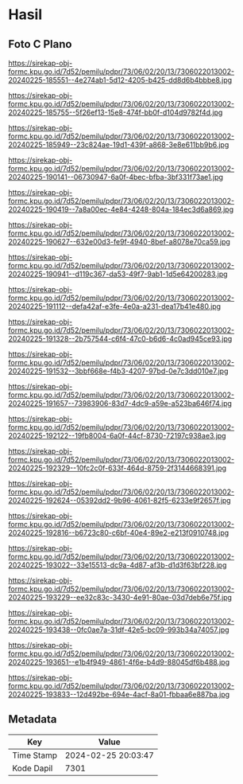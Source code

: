 # Hasil

## Foto C Plano

https://sirekap-obj-formc.kpu.go.id/7d52/pemilu/pdpr/73/06/02/20/13/7306022013002-20240225-185551--4e274ab1-5d12-4205-b425-dd8d6b4bbbe8.jpg

https://sirekap-obj-formc.kpu.go.id/7d52/pemilu/pdpr/73/06/02/20/13/7306022013002-20240225-185755--5f26ef13-15e8-474f-bb0f-d104d9782f4d.jpg

https://sirekap-obj-formc.kpu.go.id/7d52/pemilu/pdpr/73/06/02/20/13/7306022013002-20240225-185949--23c824ae-19d1-439f-a868-3e8e611bb9b6.jpg

https://sirekap-obj-formc.kpu.go.id/7d52/pemilu/pdpr/73/06/02/20/13/7306022013002-20240225-190141--06730947-6a0f-4bec-bfba-3bf331f73ae1.jpg

https://sirekap-obj-formc.kpu.go.id/7d52/pemilu/pdpr/73/06/02/20/13/7306022013002-20240225-190419--7a8a00ec-4e84-4248-804a-184ec3d6a869.jpg

https://sirekap-obj-formc.kpu.go.id/7d52/pemilu/pdpr/73/06/02/20/13/7306022013002-20240225-190627--632e00d3-fe9f-4940-8bef-a8078e70ca59.jpg

https://sirekap-obj-formc.kpu.go.id/7d52/pemilu/pdpr/73/06/02/20/13/7306022013002-20240225-190941--d119c367-da53-49f7-9ab1-1d5e64200283.jpg

https://sirekap-obj-formc.kpu.go.id/7d52/pemilu/pdpr/73/06/02/20/13/7306022013002-20240225-191112--defa42af-e3fe-4e0a-a231-dea17b41e480.jpg

https://sirekap-obj-formc.kpu.go.id/7d52/pemilu/pdpr/73/06/02/20/13/7306022013002-20240225-191328--2b757544-c6f4-47c0-b6d6-4c0ad945ce93.jpg

https://sirekap-obj-formc.kpu.go.id/7d52/pemilu/pdpr/73/06/02/20/13/7306022013002-20240225-191532--3bbf668e-f4b3-4207-97bd-0e7c3dd010e7.jpg

https://sirekap-obj-formc.kpu.go.id/7d52/pemilu/pdpr/73/06/02/20/13/7306022013002-20240225-191657--73983906-83d7-4dc9-a59e-a523ba646f74.jpg

https://sirekap-obj-formc.kpu.go.id/7d52/pemilu/pdpr/73/06/02/20/13/7306022013002-20240225-192122--19fb8004-6a0f-44cf-8730-72197c938ae3.jpg

https://sirekap-obj-formc.kpu.go.id/7d52/pemilu/pdpr/73/06/02/20/13/7306022013002-20240225-192329--10fc2c0f-633f-464d-8759-2f3144668391.jpg

https://sirekap-obj-formc.kpu.go.id/7d52/pemilu/pdpr/73/06/02/20/13/7306022013002-20240225-192624--05392dd2-9b96-4061-82f5-6233e9f2657f.jpg

https://sirekap-obj-formc.kpu.go.id/7d52/pemilu/pdpr/73/06/02/20/13/7306022013002-20240225-192816--b6723c80-c6bf-40e4-89e2-e213f0910748.jpg

https://sirekap-obj-formc.kpu.go.id/7d52/pemilu/pdpr/73/06/02/20/13/7306022013002-20240225-193022--33e15513-dc9a-4d87-af3b-d1d3f63bf228.jpg

https://sirekap-obj-formc.kpu.go.id/7d52/pemilu/pdpr/73/06/02/20/13/7306022013002-20240225-193229--ee32c83c-3430-4e91-80ae-03d7deb6e75f.jpg

https://sirekap-obj-formc.kpu.go.id/7d52/pemilu/pdpr/73/06/02/20/13/7306022013002-20240225-193438--0fc0ae7a-31df-42e5-bc09-993b34a74057.jpg

https://sirekap-obj-formc.kpu.go.id/7d52/pemilu/pdpr/73/06/02/20/13/7306022013002-20240225-193651--e1b4f949-4861-4f6e-b4d9-88045df6b488.jpg

https://sirekap-obj-formc.kpu.go.id/7d52/pemilu/pdpr/73/06/02/20/13/7306022013002-20240225-193833--12d492be-694e-4acf-8a01-fbbaa6e887ba.jpg


## Metadata

| Key        | Value               |
| ---------- | ------------------- |
| Time Stamp | 2024-02-25 20:03:47 |
| Kode Dapil | 7301                |




